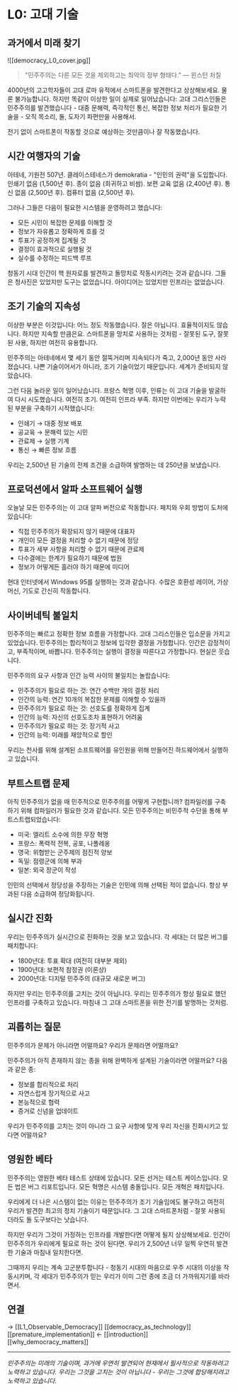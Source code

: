 # L0: 고대 기술
## 과거에서 미래 찾기

![[democracy_L0_cover.jpg]]

> "민주주의는 다른 모든 것을 제외하고는 최악의 정부 형태다."
> — 윈스턴 처칠

4000년의 고고학자들이 고대 로마 유적에서 스마트폰을 발견한다고 상상해보세요. 물론 불가능합니다. 하지만 똑같이 이상한 일이 실제로 일어났습니다: 고대 그리스인들은 민주주의를 발견했습니다 - 대중 문해력, 즉각적인 통신, 복잡한 정보 처리가 필요한 기술을 - 오직 목소리, 돌, 도자기 파편만을 사용해서.

전기 없이 스마트폰이 작동할 것으로 예상하는 것만큼이나 잘 작동했습니다.

## 시간 여행자의 기술

아테네, 기원전 507년. 클레이스테네스가 demokratia - "인민의 권력"을 도입합니다. 인쇄기 없음 (1,500년 후). 종이 없음 (희귀하고 비쌈). 보편 교육 없음 (2,400년 후). 통신 없음 (2,500년 후). 컴퓨터 없음 (2,500년 후).

그러나 그들은 다음이 필요한 시스템을 운영하려고 했습니다:
- 모든 시민이 복잡한 문제를 이해할 것
- 정보가 자유롭고 정확하게 흐를 것
- 투표가 공정하게 집계될 것
- 결정이 효과적으로 실행될 것
- 실수를 수정하는 피드백 루프

청동기 시대 인간이 핵 원자로를 발견하고 돌망치로 작동시키려는 것과 같습니다. 그들은 청사진은 있었지만 도구는 없었습니다. 아이디어는 있었지만 인프라는 없었습니다.

## 조기 기술의 지속성

이상한 부분은 이것입니다: 어느 정도 작동했습니다. 잘은 아닙니다. 효율적이지도 않습니다. 하지만 지속할 만큼은요. 스마트폰을 망치로 사용하는 것처럼 - 잘못된 도구, 잘못된 사용, 하지만 여전히 유용합니다.

민주주의는 아테네에서 몇 세기 동안 절뚝거리며 지속되다가 죽고, 2,000년 동안 사라졌습니다. 나쁜 기술이어서가 아니라, 조기 기술이었기 때문입니다. 세계가 준비되지 않았습니다.

그런 다음 놀라운 일이 일어났습니다. 프랑스 혁명 이후, 인류는 이 고대 기술을 발굴하여 다시 시도했습니다. 여전히 조기. 여전히 인프라 부족. 하지만 이번에는 우리가 누락된 부분을 구축하기 시작했습니다:
- 인쇄기 → 대중 정보 배포
- 공교육 → 문해력 있는 시민
- 관료제 → 실행 기계
- 통신 → 빠른 정보 흐름

우리는 2,500년 된 기술의 전제 조건을 소급하여 발명하는 데 250년을 보냈습니다.

## 프로덕션에서 알파 소프트웨어 실행

오늘날 모든 민주주의는 이 고대 알파 버전으로 작동합니다. 패치와 우회 방법이 도처에 있습니다:
- 직접 민주주의가 확장되지 않기 때문에 대표자
- 개인이 모든 결정을 처리할 수 없기 때문에 정당
- 투표가 세부 사항을 처리할 수 없기 때문에 관료제
- 다수결에는 한계가 필요하기 때문에 법원
- 정보가 어떻게든 흘러야 하기 때문에 미디어

현대 인터넷에서 Windows 95를 실행하는 것과 같습니다. 수많은 호환성 레이어, 가상 머신, 기도로 간신히 작동합니다.

## 사이버네틱 불일치

민주주의는 빠르고 정확한 정보 흐름을 가정합니다. 고대 그리스인들은 입소문을 가지고 있었습니다. 민주주의는 합리적이고 정보에 입각한 결정을 가정합니다. 인간은 감정적이고, 부족적이며, 바쁩니다. 민주주의는 실행이 결정을 따른다고 가정합니다. 현실은 웃습니다.

민주주의의 요구 사항과 인간 능력 사이의 불일치는 놀랍습니다:
- 민주주의가 필요로 하는 것: 연간 수백만 개의 결정 처리
- 인간의 능력: 연간 10개의 복잡한 문제를 이해할 수 있을까
- 민주주의가 필요로 하는 것: 선호도를 정확하게 집계
- 인간의 능력: 자신의 선호도조차 표현하기 어려움
- 민주주의가 필요로 하는 것: 장기적 사고
- 인간의 능력: 미래를 재앙적으로 할인

우리는 천사를 위해 설계된 소프트웨어를 유인원을 위해 만들어진 하드웨어에서 실행하고 있습니다.

## 부트스트랩 문제

아직 민주주의가 없을 때 민주적으로 민주주의를 어떻게 구현합니까? 컴파일러를 구축하기 위해 컴파일러가 필요한 것과 같습니다. 모든 민주주의는 비민주적 수단을 통해 부트스트랩되었습니다:
- 미국: 엘리트 소수에 의한 무장 혁명
- 프랑스: 폭력적 전복, 공포, 나폴레옹
- 영국: 위협받는 군주제의 점진적 양보
- 독일: 점령군에 의해 부과
- 일본: 외국 장군이 작성

인민의 선택에서 정당성을 주장하는 기술은 인민에 의해 선택된 적이 없습니다. 항상 부과된 다음 소급하여 정당화됩니다.

## 실시간 진화

우리는 민주주의가 실시간으로 진화하는 것을 보고 있습니다. 각 세대는 더 많은 버그를 패치합니다:
- 1800년대: 투표 확대 (여전히 대부분 제외)
- 1900년대: 보편적 참정권 (이론상)
- 2000년대: 디지털 민주주의 (대규모 새로운 버그)

하지만 우리는 민주주의를 고치는 것이 아닙니다. 우리는 민주주의가 항상 필요로 했던 인프라를 구축하고 있습니다. 마침내 그 고대 스마트폰을 위한 전기를 발명하는 것처럼.

## 괴롭히는 질문

민주주의가 문제가 아니라면 어떨까요? 우리가 문제라면 어떨까요?

민주주의가 아직 존재하지 않는 종을 위해 완벽하게 설계된 기술이라면 어떨까요? 다음과 같은 종:
- 정보를 합리적으로 처리
- 자연스럽게 장기적으로 사고
- 본능적으로 협력
- 증거로 신념을 업데이트

우리가 민주주의를 고치는 것이 아니라 그 요구 사항에 맞게 우리 자신을 진화시키고 있다면 어떨까요?

## 영원한 베타

민주주의는 영원한 베타 테스트 상태에 있습니다. 모든 선거는 테스트 케이스입니다. 모든 법은 버그 리포트입니다. 모든 혁명은 시스템 충돌입니다. 모든 개혁은 패치입니다.

우리에게 더 나은 시스템이 없는 이유는 민주주의가 조기 기술임에도 불구하고 여전히 우리가 발견한 최고의 정치 기술이기 때문입니다. 그 고대 스마트폰처럼 - 잘못 사용되더라도 돌 도구보다는 낫습니다.

하지만 우리가 그것이 가정하는 인프라를 개발한다면 어떻게 될지 상상해보세요. 인간이 민주주의가 우리에게 필요로 하는 것이 된다면. 우리가 2,500년 너무 일찍 우연히 발견한 기술과 마침내 일치한다면.

그때까지 우리는 계속 고군분투합니다 - 청동기 시대의 마음으로 우주 시대의 이상을 작동시키며, 각 세대가 민주주의가 믿는 우리가 이미 그런 종에 조금 더 가까워지기를 바라면서.

## 연결
→ [[L1_Observable_Democracy]] [[democracy_as_technology]] [[premature_implementation]]
← [[introduction]] [[why_democracy_matters]]

---
*민주주의는 미래의 기술이며, 과거에 우연히 발견되어 현재에서 필사적으로 작동하려고 노력하고 있습니다. 우리는 그것을 고치는 것이 아닙니다 - 우리는 그것에 합당해지려고 노력하고 있습니다.*